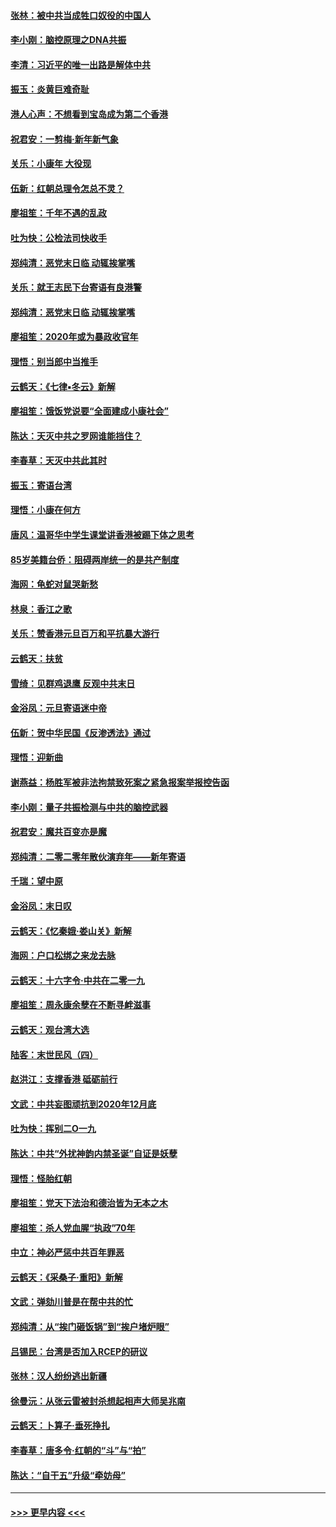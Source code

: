 #### [张林：被中共当成牲口奴役的中国人](../pages/nsc993/n11782397.md?t=01102344) 
#### [李小刚：脑控原理之DNA共振](../pages/nsc993/n11780962.md?t=01102344) 
#### [李清：习近平的唯一出路是解体中共](../pages/nsc993/n11780866.md?t=01102344) 
#### [振玉：炎黄巨难奇耻](../pages/nsc993/n11779632.md?t=01102344) 
#### [港人心声：不想看到宝岛成为第二个香港](../pages/nsc993/n11778817.md?t=01102344) 
#### [祝君安：一剪梅‧新年新气象](../pages/nsc993/n11776340.md?t=01102344) 
#### [关乐：小康年 大役现](../pages/nsc993/n11774213.md?t=01102344) 
#### [伍新：红朝总理令怎总不灵？](../pages/nsc993/n11770813.md?t=01102344) 
#### [廖祖笙：千年不遇的乱政](../pages/nsc993/n11770373.md?t=01102344) 
#### [吐为快：公检法司快收手](../pages/nsc993/n11770359.md?t=01102344) 
#### [郑纯清：恶党末日临 动辄挨掌嘴](../pages/nsc993/n11769912.md?t=01102344) 
#### [关乐：就王志民下台寄语有良港警](../pages/nsc993/n11769903.md?t=01102344) 
#### [郑纯清：恶党末日临 动辄挨掌嘴](../pages/nsc993/n11769356.md?t=01102344) 
#### [廖祖笙：2020年或为暴政收官年](../pages/nsc993/n11768216.md?t=01102344) 
#### [理悟：别当郎中当推手](../pages/nsc993/n11768243.md?t=01102344) 
#### [云鹤天：《七律▪冬云》新解](../pages/nsc993/n11768204.md?t=01102344) 
#### [廖祖笙：饿饭党说要“全面建成小康社会”](../pages/nsc993/n11767482.md?t=01102344) 
#### [陈达：天灭中共之罗网谁能挡住？](../pages/nsc993/n11767465.md?t=01102344) 
#### [李春草：天灭中共此其时](../pages/nsc993/n11767452.md?t=01102344) 
#### [振玉：寄语台湾](../pages/nsc993/n11767432.md?t=01102344) 
#### [理悟：小康在何方](../pages/nsc993/n11767394.md?t=01102344) 
#### [唐风：温哥华中学生课堂讲香港被踢下体之思考](../pages/nsc993/n11766848.md?t=01102344) 
#### [85岁美籍台侨：阻碍两岸统一的是共产制度](../pages/nsc993/n11765043.md?t=01102344) 
#### [海网：龟蛇对鼠哭新愁](../pages/nsc993/n11764895.md?t=01102344) 
#### [林泉：香江之歌](../pages/nsc993/n11764415.md?t=01102344) 
#### [关乐：赞香港元旦百万和平抗暴大游行](../pages/nsc993/n11764382.md?t=01102344) 
#### [云鹤天：扶贫](../pages/nsc993/n11764245.md?t=01102344) 
#### [雪绮：见群鸡退鹰  反观中共末日](../pages/nsc993/n11762112.md?t=01102344) 
#### [金浴凤：元旦寄语迷中帝](../pages/nsc993/n11761788.md?t=01102344) 
#### [伍新：贺中华民国《反渗透法》通过](../pages/nsc993/n11761994.md?t=01102344) 
#### [理悟：迎新曲](../pages/nsc993/n11761152.md?t=01102344) 
#### [谢燕益：杨胜军被非法拘禁致死案之紧急报案举报控告函](../pages/nsc993/n11756134.md?t=01102344) 
#### [李小刚：量子共振检测与中共的脑控武器](../pages/nsc993/n11754518.md?t=01102344) 
#### [祝君安：魔共百变亦是魔](../pages/nsc993/n11754469.md?t=01102344) 
#### [郑纯清：二零二零年散伙演弃年——新年寄语](../pages/nsc993/n11754195.md?t=01102344) 
#### [千瑞：望中原](../pages/nsc993/n11754159.md?t=01102344) 
#### [金浴凤：末日叹](../pages/nsc993/n11752359.md?t=01102344) 
#### [云鹤天：《忆秦娥‧娄山关》新解](../pages/nsc993/n11752348.md?t=01102344) 
#### [海网：户口松绑之来龙去脉](../pages/nsc993/n11752328.md?t=01102344) 
#### [云鹤天：十六字令‧中共在二零一九](../pages/nsc993/n11752305.md?t=01102344) 
#### [廖祖笙：周永康余孽在不断寻衅滋事](../pages/nsc993/n11751013.md?t=01102344) 
#### [云鹤天：观台湾大选](../pages/nsc993/n11751007.md?t=01102344) 
#### [陆客：末世民风（四）](../pages/nsc993/n11749203.md?t=01102344) 
#### [赵洪江：支撑香港 砥砺前行](../pages/nsc993/n11748482.md?t=01102344) 
#### [文武：中共妄图顽抗到2020年12月底](../pages/nsc993/n11748446.md?t=01102344) 
#### [吐为快：挥别二O一九](../pages/nsc993/n11748411.md?t=01102344) 
#### [陈达：中共“外扰神韵内禁圣诞”自证是妖孽](../pages/nsc993/n11748226.md?t=01102344) 
#### [理悟：怪胎红朝](../pages/nsc993/n11748206.md?t=01102344) 
#### [廖祖笙：党天下法治和德治皆为无本之木](../pages/nsc993/n11748135.md?t=01102344) 
#### [廖祖笙：杀人党血腥“执政”70年](../pages/nsc993/n11745144.md?t=01102344) 
#### [中立：神必严惩中共百年罪恶](../pages/nsc993/n11744970.md?t=01102344) 
#### [云鹤天：《采桑子‧重阳》新解](../pages/nsc993/n11744948.md?t=01102344) 
#### [文武：弹劾川普是在帮中共的忙](../pages/nsc993/n11744758.md?t=01102344) 
#### [郑纯清：从“挨门砸饭锅”到“挨户堵炉眼”](../pages/nsc993/n11744745.md?t=01102344) 
#### [吕锡民：台湾是否加入RCEP的研议](../pages/nsc993/n11744701.md?t=01102344) 
#### [张林：汉人纷纷逃出新疆](../pages/nsc993/n11743530.md?t=01102344) 
#### [徐曼沅：从张云雷被封杀想起相声大师吴兆南](../pages/nsc993/n11741816.md?t=01102344) 
#### [云鹤天：卜算子‧垂死挣扎](../pages/nsc993/n11739956.md?t=01102344) 
#### [李春草：唐多令‧红朝的“斗”与“拍”](../pages/nsc993/n11739830.md?t=01102344) 
#### [陈达：“自干五”升级“牵妨母”](../pages/nsc993/n11739724.md?t=01102344) 

----
#### [ >>> 更早内容 <<< ](../indexes/nsc993-earlier.md)
